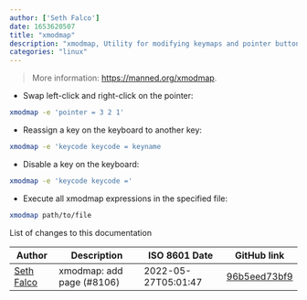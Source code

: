```yaml
---
author: ['Seth Falco']
date: 1653620507
title: "xmodmap"
description: "xmodmap, Utility for modifying keymaps and pointer button mappings in X."
categories: "linux"
---
```

> More information: <https://manned.org/xmodmap>.

- Swap left-click and right-click on the pointer:

```bash
xmodmap -e 'pointer = 3 2 1'
```

- Reassign a key on the keyboard to another key:

```bash
xmodmap -e 'keycode keycode = keyname
```

- Disable a key on the keyboard:

```bash
xmodmap -e 'keycode keycode ='
```

- Execute all xmodmap expressions in the specified file:

```bash
xmodmap path/to/file
```
List of changes to this documentation


Author | Description | ISO 8601 Date | GitHub link
------|-----|-----|-----
[Seth Falco](mailto:seth@falco.fun) | xmodmap: add page (#8106) | 2022-05-27T05:01:47 | [96b5eed73bf9](https://github.com/tldr-pages/tldr/commit/96b5eed73bf9b1d81336774c238bbf7ecf3ee3a5)

